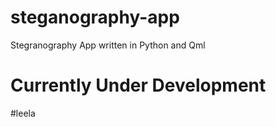 # steganography-app
Stegranography App written in Python and Qml
# Currently Under Development
#leela
